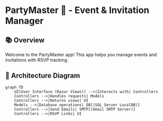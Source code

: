 ﻿# PartyMaster 🎉 - Event & Invitation Manager

## 📚 Overview

Welcome to the PartyMaster app! This app helps you manage events and invitations with RSVP tracking.

## 📐 Architecture Diagram

```mermaid
graph TD
    UI[User Interface (Razor Views)] -->|Interacts with| Controllers
    Controllers -->|Handles requests| Models
    Controllers -->|Returns views| UI
    Models -->|Database operations| DB[(SQL Server LocalDB)]
    Controllers -->|Send Emails| SMTP[(Gmail SMTP Server)]
    Controllers -->|RSVP Links| UI
